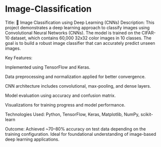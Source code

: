 # Image-Classification
Title: 🧠 Image Classification using Deep Learning (CNNs)
Description:
This project demonstrates a deep learning approach to classify images using Convolutional Neural Networks (CNNs). The model is trained on the CIFAR-10 dataset, which contains 60,000 32x32 color images in 10 classes. The goal is to build a robust image classifier that can accurately predict unseen images.

Key Features:

Implemented using TensorFlow and Keras.

Data preprocessing and normalization applied for better convergence.

CNN architecture includes convolutional, max-pooling, and dense layers.

Model evaluation using accuracy and confusion matrix.

Visualizations for training progress and model performance.

Technologies Used:
Python, TensorFlow, Keras, Matplotlib, NumPy, scikit-learn

Outcome:
Achieved ~70–80% accuracy on test data depending on the training configuration. Ideal for foundational understanding of image-based deep learning applications.

